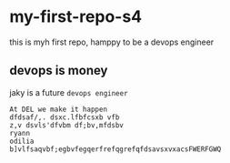 # my-first-repo-s4
this is myh first repo, hamppy to be a devops engineer
## devops is money 
jaky  is a future `devops engineer`

``` 
At DEL we make it happen
dfdsaf/,. dsxc.lfbfcsxb vfb
z,v dsvls'dfvbm df;bv,mfdsbv
ryann
odilia 
b]vlfsaqvbf;egbvfegqerfrefqgrefqfdsavsxvxacsFWERFGWQ
```
